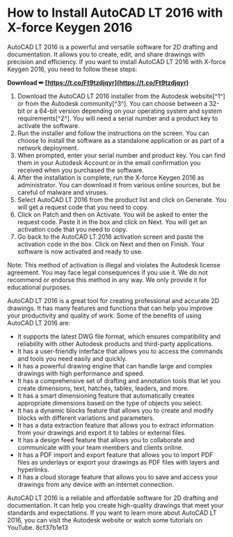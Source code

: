 # How to Install AutoCAD LT 2016 with X-force Keygen 2016
 
AutoCAD LT 2016 is a powerful and versatile software for 2D drafting and documentation. It allows you to create, edit, and share drawings with precision and efficiency. If you want to install AutoCAD LT 2016 with X-force Keygen 2016, you need to follow these steps:
 
**Download ✏ [https://t.co/Ft9tzdjqyr](https://t.co/Ft9tzdjqyr)**


 
1. Download the AutoCAD LT 2016 installer from the Autodesk website[^1^] or from the Autodesk community[^3^]. You can choose between a 32-bit or a 64-bit version depending on your operating system and system requirements[^2^]. You will need a serial number and a product key to activate the software.
2. Run the installer and follow the instructions on the screen. You can choose to install the software as a standalone application or as part of a network deployment.
3. When prompted, enter your serial number and product key. You can find them in your Autodesk Account or in the email confirmation you received when you purchased the software.
4. After the installation is complete, run the X-force Keygen 2016 as administrator. You can download it from various online sources, but be careful of malware and viruses.
5. Select AutoCAD LT 2016 from the product list and click on Generate. You will get a request code that you need to copy.
6. Click on Patch and then on Activate. You will be asked to enter the request code. Paste it in the box and click on Next. You will get an activation code that you need to copy.
7. Go back to the AutoCAD LT 2016 activation screen and paste the activation code in the box. Click on Next and then on Finish. Your software is now activated and ready to use.

Note: This method of activation is illegal and violates the Autodesk license agreement. You may face legal consequences if you use it. We do not recommend or endorse this method in any way. We only provide it for educational purposes.

AutoCAD LT 2016 is a great tool for creating professional and accurate 2D drawings. It has many features and functions that can help you improve your productivity and quality of work. Some of the benefits of using AutoCAD LT 2016 are:

- It supports the latest DWG file format, which ensures compatibility and reliability with other Autodesk products and third-party applications.
- It has a user-friendly interface that allows you to access the commands and tools you need easily and quickly.
- It has a powerful drawing engine that can handle large and complex drawings with high performance and speed.
- It has a comprehensive set of drafting and annotation tools that let you create dimensions, text, hatches, tables, leaders, and more.
- It has a smart dimensioning feature that automatically creates appropriate dimensions based on the type of objects you select.
- It has a dynamic blocks feature that allows you to create and modify blocks with different variations and parameters.
- It has a data extraction feature that allows you to extract information from your drawings and export it to tables or external files.
- It has a design feed feature that allows you to collaborate and communicate with your team members and clients online.
- It has a PDF import and export feature that allows you to import PDF files as underlays or export your drawings as PDF files with layers and hyperlinks.
- It has a cloud storage feature that allows you to save and access your drawings from any device with an internet connection.

AutoCAD LT 2016 is a reliable and affordable software for 2D drafting and documentation. It can help you create high-quality drawings that meet your standards and expectations. If you want to learn more about AutoCAD LT 2016, you can visit the Autodesk website or watch some tutorials on YouTube.
 8cf37b1e13
 
